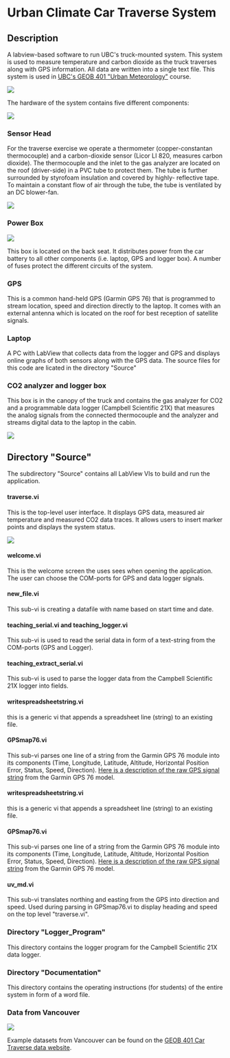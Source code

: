 # Urban Climate Car Traverse System 

## Description

A labview-based software to run UBC's truck-mounted system. This system is used to measure temperature and carbon dioxide as the truck traverses along with GPS information. All data are written into a single text file. This system is used in <a href="http://ibis.geog.ubc.ca/courses/geob401/">UBC's GEOB 401 "Urban Meteorology"</a> course.

![](Image-System-Photo.jpg)

The hardware of the system contains five different components:

![](Image-System-Components.jpg)

### Sensor Head

For the traverse exercise we operate a thermometer (copper-constantan thermocouple) and a carbon-dioxide sensor (Licor LI 820, measures carbon dioxide). The thermocouple and the inlet to the gas analyzer are located on the roof (driver-side) in a PVC tube to protect them. The tube is further surrounded by styrofoam insulation and covered by highly- reflective tape. To maintain a constant flow of air through the tube, the tube is ventilated by an DC blower-fan.

![](Image-Sensor.png)

### Power Box 

![](Image-Power-Pox.jpg)

This box is located on the back seat. It distributes power from the car battery to all other components (i.e. laptop, GPS and logger box). A number of fuses protect the different circuits of the system. 

### GPS 

This is a common hand-held GPS (Garmin GPS 76) that is programmed to stream location, speed and direction directly to the laptop. It comes with an external antenna which is located on the roof for best reception of satellite signals.

### Laptop

A PC with LabView that collects data from the logger and GPS and displays online graphs of both sensors along with the GPS data. The source files for this code are licated in the directory "Source"

### CO2 analyzer and logger box 

This box is in the canopy of the truck and contains the gas analyzer for CO2 and a programmable data logger (Campbell Scientific 21X) that measures the analog signals from the connected thermocouple and the analyzer and streams digital data to the laptop in the cabin. 

![](Image-Analyzer.jpg)

## Directory "Source"

The subdirectory "Source" contains all LabView VIs to build and run the application.

#### traverse.vi

This is the top-level user interface. It displays GPS data, measured air temperature and measured CO2 data traces. It allows users to insert marker points and displays the system status. 

![](Image-Screen.gif)

#### welcome.vi

This is the welcome screen the uses sees when opening the application. The user can choose the COM-ports for GPS and data logger signals.

#### new_file.vi

This sub-vi is creating a datafile with name based on start time and date.

#### teaching_serial.vi and teaching_logger.vi

This sub-vi is used to read the serial data in form of a text-string from the COM-ports (GPS and Logger).

#### teaching_extract_serial.vi

This sub-vi is used to parse the logger data from the Campbell Scientific 21X logger into fields. 

#### writespreadsheetstring.vi

this is a generic vi that appends a spreadsheet line (string) to an existing file. 

#### GPSmap76.vi

This sub-vi parses one line of a string from the Garmin GPS 76 module into its components (Time, Longitude, Latitude, Altitude, Horizontal Position Error, Status, Speed, Direction). <a href="images/GPS_Signal.png">Here is a description of the raw GPS signal string</a> from the Garmin GPS 76 model.

#### writespreadsheetstring.vi

this is a generic vi that appends a spreadsheet line (string) to an existing file. 

#### GPSmap76.vi

This sub-vi parses one line of a string from the Garmin GPS 76 module into its components (Time, Longitude, Latitude, Altitude, Horizontal Position Error, Status, Speed, Direction). <a href="images/GPS_Signal.png">Here is a description of the raw GPS signal string</a> from the Garmin GPS 76 model.

#### uv_md.vi

This sub-vi translates northing and easting from the GPS into direction and speed. Used during parsing in GPSmap76.vi to display heading and speed on the top level "traverse.vi".

### Directory "Logger_Program"

This directory contains the logger program for the Campbell Scientific 21X data logger.

### Directory "Documentation"

This directory contains the operating instructions (for students) of the entire system in form of a word file.

### Data from Vancouver

![](Image-Data-Visualization.png)

Example datasets from Vancouver can be found on the <a href="http://ibis.geog.ubc.ca/courses/geob401/data/">GEOB 401 Car Traverse data website</a>.